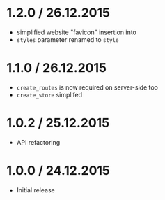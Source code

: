 1.2.0 / 26.12.2015
===================

  * simplified website "favicon" insertion into <head/>
  * `styles` parameter renamed to `style`

1.1.0 / 26.12.2015
===================

  * `create_routes` is now required on server-side too
  * `create_store` simplifed

1.0.2 / 25.12.2015
===================

  * API refactoring

1.0.0 / 24.12.2015
===================

  * Initial release